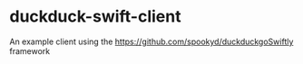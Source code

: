 # duckduck-swift-client
An example client using the https://github.com/spookyd/duckduckgoSwiftly framework
